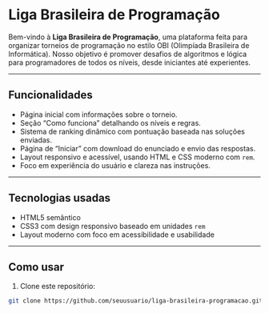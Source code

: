 # Liga Brasileira de Programação

Bem-vindo à **Liga Brasileira de Programação**, uma plataforma feita para organizar torneios de programação no estilo OBI (Olimpíada Brasileira de Informática). Nosso objetivo é promover desafios de algoritmos e lógica para programadores de todos os níveis, desde iniciantes até experientes.

---

## Funcionalidades

- Página inicial com informações sobre o torneio.
- Seção “Como funciona” detalhando os níveis e regras.
- Sistema de ranking dinâmico com pontuação baseada nas soluções enviadas.
- Página de “Iniciar” com download do enunciado e envio das respostas.
- Layout responsivo e acessível, usando HTML e CSS moderno com `rem`.
- Foco em experiência do usuário e clareza nas instruções.

---

## Tecnologias usadas

- HTML5 semântico
- CSS3 com design responsivo baseado em unidades `rem`
- Layout moderno com foco em acessibilidade e usabilidade

---

## Como usar

1. Clone este repositório:

```bash
git clone https://github.com/seuusuario/liga-brasileira-programacao.git
